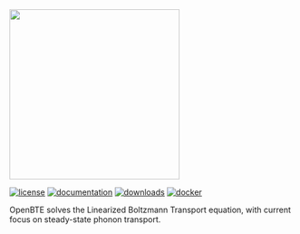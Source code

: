 
<img src="docs/source/_static/openbte_logo.png" width="300">

[![license](https://img.shields.io/github/license/romanodev/openbte?style=plastic)](https://github.com/romanodev/OpenBTE/blob/master/LICENSE)
[![documentation](https://readthedocs.org/projects/pip/badge/?version=latest&style=plastic)](https://openbte.readthedocs.io/en/latest/)
[![downloads](https://img.shields.io/pypi/dm/openbte?style=plastic)](https://pypi.org/project/openbte/)
[![docker](https://img.shields.io/docker/pulls/romanodev/openbte?style=plastic)](https://hub.docker.com/r/romanodev/openbte)

OpenBTE solves the Linearized Boltzmann Transport equation, with current focus on steady-state phonon transport.












